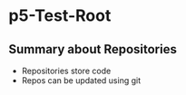 # p5-Test-Root


## Summary about Repositories
- Repositories store code
- Repos can be updated using git
